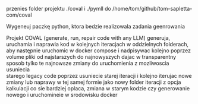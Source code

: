 
przenies folder projektu ./coval i ./pymll do /home/tom/github/tom-sapletta-com/coval

Wygeneuj paczkę python, ktora bedzie realizowala zadania geenrowania

Projekt COVAL (generate, run, repair code with any LLM) 
generuja, uruchamia i naprawia kod w kolejnych iteracjach  w oddzielnych folderach, aby następnie
uruchomic w docker compose i nadpisywac kolejno poprzez volume pliki od najstarszych do najnowyszych
dajac w transparentny sposob tylko te najnowsze zmiany do uruchomienia z mozliwoscia usuniecia  
starego legacy code poprzez usuniecie starej iteracji i kolejno iterujac nowe zmiany lub naprawy
w tej samej formie jako nowy folder iteracji z opcja kalkulacji co sie bardziej oplaca, zmiana w starym kodzie
czy generowanie nowego i uruchomineie w srodowisku docker